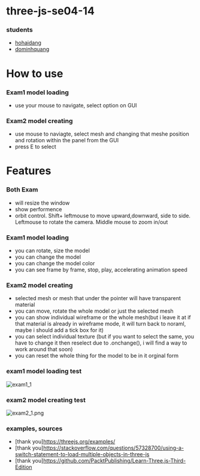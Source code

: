 # three-js-se04-14

### students
 - [hohaidang](https://github.com/hohaidangpro)
 - [dominhquang](https://github.com/QuangDo2311)

# How to use
### Exam1 model loading
- use your mouse to navigate, select option on GUI
### Exam2 model creating
- use mouse to naviagte, select mesh and changing that meshe position and rotation within the panel from the GUI
- press E to select



# Features
### Both Exam
- will resize the window
- show performence
- orbit control. Shift+ leftmouse to move upward,downward, side to side. Leftmouse to rotate the camera. Middle mouse to zoom in/out


### Exam1 model loading
- you can rotate, size the model
- you can change the model
- you can change the model color
- you can see frame by frame, stop, play, accelerating animation speed
### Exam2 model creating
- selected mesh or mesh that under the pointer will have transparent material
- you can move, rotate the whole model or just the  selected mesh
- you can show individual wireframe or the whole mesh(but i leave it at if that material is already in wireframe mode, it will turn back to noraml, maybe i should add a tick box for it)
- you can select individual texture (but if you want to select the same, you have to change it then reselect due to .onchange(), i will find a way to work around that soon)
- you can reset the whole thing for the model to be in it orginal form


### exam1 model loading test
![exam1_1](https://github.com/hohaidangpro/three-js-se04-14/blob/main/exam2_model_creating/promote%20images/exam1_1.png?raw=true)
### exam2 model creating test
![exam2_1.png](https://github.com/hohaidangpro/three-js-se04-14/blob/main/exam2_model_creating/promote%20images/exam2_1.png?raw=true)

### examples, sources
- [thank you]https://threejs.org/examples/
- [thank you]https://stackoverflow.com/questions/57328700/using-a-switch-statement-to-load-multiple-objects-in-three-js
- [thank you]https://github.com/PacktPublishing/Learn-Three.js-Third-Edition
